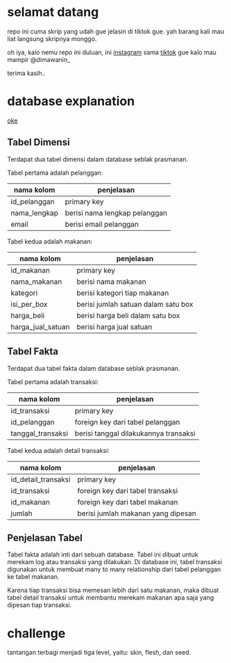 # selamat datang

repo ini cuma skrip yang udah gue jelasin di tiktok gue. yah barang kali mau liat langsung skripnya monggo.

oh iya, kalo nemu repo ini duluan, ini [instagram](https://www.instagram.com/dimawanin_?igsh=azVqZ3ptNG8yYWVr) sama [tiktok](https://www.tiktok.com/@dimawanin_?_t=8jBMyIXcCPa&_r=1) gue kalo mau mampir @dimawanin_

terima kasih..

# database explanation

[oke](E:\content\SQL_tutorial\database_design.jpg)

## Tabel Dimensi

Terdapat dua tabel dimensi dalam database seblak prasmanan.

Tabel pertama adalah pelanggan:

|nama kolom| penjelasan|
|---|---|
|id_pelanggan|primary key|
|nama_lengkap|berisi nama lengkap pelanggan|
|email|berisi email pelanggan|

Tabel kedua adalah makanan:

|nama kolom| penjelasan|
|---|---|
|id_makanan|primary key|
|nama_makanan|berisi nama makanan|
|kategori|berisi kategori tiap makanan|
|isi_per_box|berisi jumlah satuan dalam satu box|
|harga_beli|berisi harga beli dalam satu box|
|harga_jual_satuan|berisi harga jual satuan|


## Tabel Fakta

Terdapat dua tabel fakta dalam database seblak prasmanan.

Tabel pertama adalah transaksi:

|nama kolom| penjelasan|
|---|---|
|id_transaksi|primary key|
|id_pelanggan|foreign key dari tabel pelanggan|
|tanggal_transaksi|berisi tanggal dilakukannya transaksi|

Tabel kedua adalah detail transaksi:

|nama kolom| penjelasan|
|---|---|
|id_detail_transaksi|primary key|
|id_transaksi|foreign key dari tabel transaksi|
|id_makanan|foreign key dari tabel makanan|
|jumlah|berisi jumlah makanan yang dipesan|

## Penjelasan Tabel

Tabel fakta adalah inti dari sebuah database. Tabel ini dibuat untuk merekam log atau transaksi yang dilakukan. Di database ini, tabel transaksi digunakan untuk membuat many to many relationship dari tabel pelanggan ke tabel makanan.

Karena tiap transaksi bisa memesan lebih dari satu makanan, maka dibuat tabel detail transaksi untuk membantu merekam makanan apa saja yang dipesan tiap transaksi.

# challenge

tantangan terbagi menjadi tiga level, yaitu: skin, flesh, dan seed.